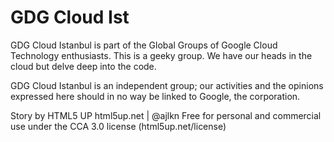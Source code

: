 # GDG Cloud Ist

GDG Cloud Istanbul is part of the Global Groups of Google Cloud Technology enthusiasts. This is a geeky group. We have our heads in the cloud but delve deep into the code.

GDG Cloud Istanbul is an independent group; our activities and the opinions expressed here should in no way be linked to Google, the corporation.

Story by HTML5 UP
html5up.net | @ajlkn
Free for personal and commercial use under the CCA 3.0 license (html5up.net/license)

